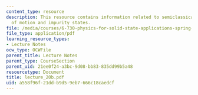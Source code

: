 ```yaml
---
content_type: resource
description: This resource contains information related to semiclassical equations
  of motion and impurity states.
file: /media/courses/6-730-physics-for-solid-state-applications-spring-2003/a558f96f21ddb9d59eb7666c18caedcf_lecture_20b.pdf
file_type: application/pdf
learning_resource_types:
- Lecture Notes
ocw_type: OCWFile
parent_title: Lecture Notes
parent_type: CourseSection
parent_uid: 21ee0f24-a3bc-9d08-bb83-835dd99b5a48
resourcetype: Document
title: lecture_20b.pdf
uid: a558f96f-21dd-b9d5-9eb7-666c18caedcf
---
```

